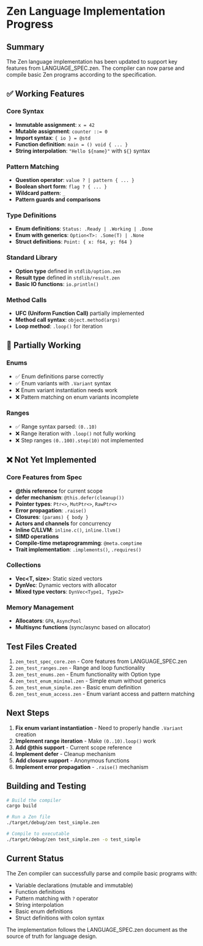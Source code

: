 # Zen Language Implementation Progress

## Summary
The Zen language implementation has been updated to support key features from LANGUAGE_SPEC.zen. The compiler can now parse and compile basic Zen programs according to the specification.

## ✅ Working Features

### Core Syntax
- **Immutable assignment**: `x = 42`
- **Mutable assignment**: `counter ::= 0`
- **Import syntax**: `{ io } = @std`
- **Function definition**: `main = () void { ... }`
- **String interpolation**: `"Hello ${name}"` with `${}` syntax

### Pattern Matching
- **Question operator**: `value ? | pattern { ... }`
- **Boolean short form**: `flag ? { ... }`
- **Wildcard pattern**: `_`
- **Pattern guards and comparisons**

### Type Definitions
- **Enum definitions**: `Status: .Ready | .Working | .Done`
- **Enum with generics**: `Option<T>: .Some(T) | .None`
- **Struct definitions**: `Point: { x: f64, y: f64 }`

### Standard Library
- **Option type** defined in `stdlib/option.zen`
- **Result type** defined in `stdlib/result.zen`
- **Basic IO functions**: `io.println()`

### Method Calls
- **UFC (Uniform Function Call)** partially implemented
- **Method call syntax**: `object.method(args)`
- **Loop method**: `.loop()` for iteration

## 🚧 Partially Working

### Enums
- ✅ Enum definitions parse correctly
- ✅ Enum variants with `.Variant` syntax
- ❌ Enum variant instantiation needs work
- ❌ Pattern matching on enum variants incomplete

### Ranges
- ✅ Range syntax parsed: `(0..10)`
- ❌ Range iteration with `.loop()` not fully working
- ❌ Step ranges `(0..100).step(10)` not implemented

## ❌ Not Yet Implemented

### Core Features from Spec
- **@this reference** for current scope
- **defer mechanism**: `@this.defer(cleanup())`
- **Pointer types**: `Ptr<>`, `MutPtr<>`, `RawPtr<>`
- **Error propagation**: `.raise()`
- **Closures**: `(params) { body }`
- **Actors and channels** for concurrency
- **Inline C/LLVM**: `inline.c()`, `inline.llvm()`
- **SIMD operations**
- **Compile-time metaprogramming**: `@meta.comptime`
- **Trait implementation**: `.implements()`, `.requires()`

### Collections
- **Vec<T, size>**: Static sized vectors
- **DynVec<T>**: Dynamic vectors with allocator
- **Mixed type vectors**: `DynVec<Type1, Type2>`

### Memory Management
- **Allocators**: `GPA`, `AsyncPool`
- **Multisync functions** (sync/async based on allocator)

## Test Files Created

1. `zen_test_spec_core.zen` - Core features from LANGUAGE_SPEC.zen
2. `zen_test_ranges.zen` - Range and loop functionality
3. `zen_test_enums.zen` - Enum functionality with Option type
4. `zen_test_enum_minimal.zen` - Simple enum without generics
5. `zen_test_enum_simple.zen` - Basic enum definition
6. `zen_test_enum_access.zen` - Enum variant access and pattern matching

## Next Steps

1. **Fix enum variant instantiation** - Need to properly handle `.Variant` creation
2. **Implement range iteration** - Make `(0..10).loop()` work
3. **Add @this support** - Current scope reference
4. **Implement defer** - Cleanup mechanism
5. **Add closure support** - Anonymous functions
6. **Implement error propagation** - `.raise()` mechanism

## Building and Testing

```bash
# Build the compiler
cargo build

# Run a Zen file
./target/debug/zen test_simple.zen

# Compile to executable
./target/debug/zen test_simple.zen -o test_simple
```

## Current Status
The Zen compiler can successfully parse and compile basic programs with:
- Variable declarations (mutable and immutable)
- Function definitions
- Pattern matching with `?` operator
- String interpolation
- Basic enum definitions
- Struct definitions with colon syntax

The implementation follows the LANGUAGE_SPEC.zen document as the source of truth for language design.